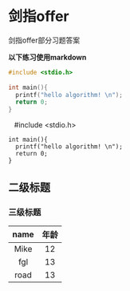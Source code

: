 # 剑指offer
剑指offer部分习题答案

**以下练习使用markdown**

```C++
#include <stdio.h>
    
int main(){
  printf("hello algorithm! \n");
  return 0;
}
```
    
    #include <stdio.h>
    
    int main(){
      printf("hello algorithm! \n");
      return 0;
    }
    
## 二级标题
### 三级标题

|name      | 年龄    |
|:--------:|:--------:
|Mike      |12  |
|fgl       | 13 |
|road      | 13 |
